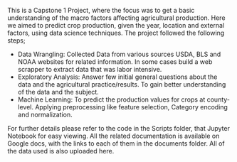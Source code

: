 This is a Capstone 1 Project, where the focus was to get a basic understanding of the macro factors affecting agricultural production.
Here we aimed to predict crop production, given the year, location and external factors, using data science techniques. The project followed the following steps;
- Data Wrangling: Collected Data from various sources USDA, BLS and NOAA websites for related information. In some cases build a web scrapper to extract data that was labor intensive.
- Exploratory Analysis: Answer few initial general questions about the data and the agricultural practice/results. To gain better understanding of the data and the subject.
- Machine Learning: To predict the production values for crops at county-level. Applying preprocessing like feature selection, Category encoding and normalization.

For further details please refer to the code in the Scripts folder, that Jupyter Notebook for easy viewing. All the related documentation is available on Google docs, with the links to each of them in the documents folder. All of the data used is also uploaded here.
